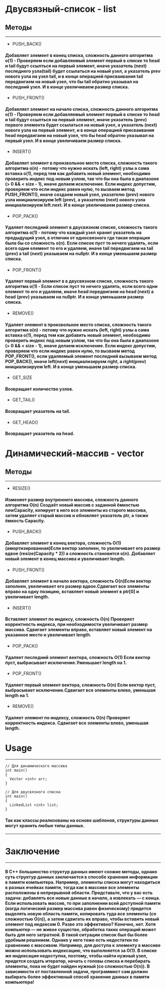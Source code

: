 # Двусвязный-список - list
## Методы

____

+ PUSH_BACK() 
#### Добавляет элемент в конец списка, сложность данного алгоритма o(1) - Проверяем если добавляемый элемент первый в списке то head и tail будут ссылться на первый элемент, иначе указатель (next) последнего узла(tail) будет ссылаться на новый узел, а указатель prev нового узла на узел tail, и в конце операцией присваивания tail передвигаем на новый узел, что бы tail обратно указывал на последний узел. И в конце увеличиваем размер списка.

+ PUSH_FRONT()
#### Добавляет элемент на начало списка, сложность данного алгоритма o(1) -  Проверяем если добавляемый элемент первый в списке то head и tail будут ссылться на первый элемент, иначе указатель (prev) первого элемента будет ссылаться на новый узел, а указатель (next) нового узла на первый элемент, и в конце операцией присваивания head передвигаем на новый узел, что бы head обратно указывал на первый узел. И в конце увеличиваем размер списка.

+ INSERT()
#### Добавляет элемент в произвольное место списка, сложность такого алгоритма o(n) - потому что нужно искать (left, right) узлы а сама вставка o(1), перед тем как добавить новый элемент, необходимо проверить индекс под новым узлом, так что бы она была в диапазоне (> 0 && < size - 1), иначе делаем исключение. Если индекс допустим, проверяем что если индекс равен нулю, то вызваем метод PUSH_FRONT(), иначе создаем новый узел, указателю (prev) нового узла инициализируем left (prev), a указателю (next) нового узла инициализируем left.next. И в конце увеличиваем размер списка.

+ POP_PACK()
#### Удаляет последний элемент в двусвязном списке, сложность такого алгоритма o(1) - потому что каждый узел хранит указатель на предыдущий  узел, в отличии от односвязного где такая операция была бы со сложность o(n). Если список пуст то нечего удалять, если всего одни елемент то его и удаляем, иначе tail передвигаем на tail (prev) а tail (next) указываем на nullptr. И в конце уменьшаем размер списка.

+ POP_FRONT()
#### Удаляет первый элемент в в двусвязном списке, сложность такого алгоритма o(1) - Если список пуст то нечего удалять, если всего одни елемент то его и удаляем, иначе head передвигаем на head (next) а head (prev) указываем на nullptr. И в конце уменьшаем размер списка.

+ REMOVE()
#### Удаляет элемент в произвольное место списка, сложность такого алгоритма o(n) - потому что нужно искать (left, right) узлы а сама вставка o(1), перед тем как добавить новый элемент, необходимо проверить индекс под новым узлом, так что бы она была в диапазоне (> 0 && < size - 1), иначе делаем исключение. Если индекс допустим, проверяем что если индекс равен нулю, то вызваем метод POP_FRONT(), если удаляемый элемент последний вызываем метод POP_BACK(), иначе left(next) инициализируем right, а right(prev) инициализируем left. И в конце уменьшаем размер списка.

+ GET_SIZE
#### Возвращает количество узлов.

+ GET_TAIL()
#### Возвращает указатель на tail.

+ GET_HEAD()
#### Возвращает указатель на head.


# Динамический-массив - vector
## Методы

____

+ RESIZE()
#### Изменяет размер внутреннего массива, сложность данного алгоритма O(n) Создаёт новый массив с заданной ёмкостью newCapacity, копирует в него все элементы из старого массива, затем удаляет старый массив и обновляет указатель ptr, а также ёмкость Capacity.

+ PUSH_BACK()
#### Добавляет элемент в конец вектора, сложность O(1) (амортизированная)Если вектор заполнен, то увеличивает его размер вдвое (resize(Capacity * 2)) а сложность становится o(n). Добавляет новый элемент в конец массива и увеличивает length.

+ PUSH_FRONT()
#### Добавляет элемент в начало вектора, сложность O(n)Если вектор заполнен, увеличивает его размер вдвое.Сдвигает все элементы вправо на одну позицию, вставляет новый элемент в ptr[0] и увеличивает length.

+ INSERT()
#### Вставляет элемент по индексу, сложность O(n) Проверяет корректность индекса, при необходимости увеличивает размер массива. Сдвигает элементы вправо, вставляет новый элемент на указанное место и увеличивает length.

+ POP_PACK()
#### Удаляет последний элемент вектора, сложность O(1) Если вектор пуст, выбрасывает исключение.Уменьшает length на 1.

+ POP_FRONT()
#### Удаляет первый элемент вектора, сложность O(n) Если вектор пуст, выбрасывает исключение.Сдвигает все элементы влево, уменьшая length на 1.

+ REMOVE()
#### Удаляет элемент по индексу, сложность O(n) Проверяет корректность индекса. Сдвигает все элементы влево, уменьшая length.

# Usage

____

```
// Для динамического массива
int main()
{
  Vector <int> arr;
}
```

```
// Для двусвязного списка
int main()
{
  LinkedList <int> list;
}
```
#### Так как классы реализованы на основе шаблонов, структуры данных могут хранить любые типы данных. 
____

# Заключение

____

#### В C++ большинство структур данных имеют схожие методы, однако суть структур данных заключается в способе хранения информации в памяти компьютера. Например, элементы списка могут находиться в разных ячейках памяти, тогда как в массиве все элементы расположены в непрерывной области. Представьте, что у вас есть задача: добавлять все новые данные в начало, а извлекать — с конца. Если использовать массив, то при заполнении всей доступной памяти (когда логический размер массива равен физическому) придется выделять новую область памяти, копировать туда все элементы (со сложностью O(n)), а затем сдвигать их вправо, чтобы вставить новый элемент под индексом 0. Разве это эффективно? Конечно, нет. Хотя компьютер — не живое существо, обработка таких операций может быть для него затратной. В такой ситуации список был бы более удобным решением. Однако у него тоже есть недостатки по сравнению с массивом. Например, для доступа к элементу в массиве можно использовать индексацию, что выполняется за O(1). В списке же индексация недоступна, поэтому, чтобы найти нужный узел, придется создать итератор, начать с головы списка и перебирать элементы, пока не будет найден нужный (со сложностью O(n)). В зависимости от поставленной задачи, программист сам должен выбирать более эффективный способ хранение данных в памяти компьютера!

